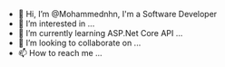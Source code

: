 - 👋 Hi, I’m @Mohammednhn, I'm a Software Developer
- 👀 I’m interested in ...
- 🌱 I’m currently learning ASP.Net Core API ...
- 💞️ I’m looking to collaborate on ...
- 📫 How to reach me ...

<!---
Mohammednhn/Mohammednhn is a ✨ special ✨ repository because its `README.md` (this file) appears on your GitHub profile.
You can click the Preview link to take a look at your changes.
--->
